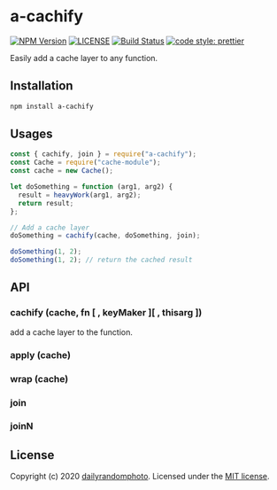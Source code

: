 # a-cachify

[![NPM Version][npm-version-image]][npm-url]
[![LICENSE][license-image]][license-url]
[![Build Status][travis-image]][travis-url]
[![code style: prettier][code-style-prettier-image]][code-style-prettier-url]

Easily add a cache layer to any function.

## Installation

```sh
npm install a-cachify
```

## Usages

```js
const { cachify, join } = require("a-cachify");
const Cache = require("cache-module");
const cache = new Cache();

let doSomething = function (arg1, arg2) {
  result = heavyWork(arg1, arg2);
  return result;
};

// Add a cache layer
doSomething = cachify(cache, doSomething, join);

doSomething(1, 2);
doSomething(1, 2); // return the cached result
```

## API

### cachify (cache, fn [ , keyMaker ][ , thisarg ])

add a cache layer to the function.

### apply (cache)

### wrap (cache)

### join

### joinN

## License

Copyright (c) 2020 [dailyrandomphoto][my-url]. Licensed under the [MIT license][license-url].

[my-url]: https://github.com/dailyrandomphoto
[npm-url]: https://www.npmjs.com/package/a-cachify
[travis-url]: https://travis-ci.org/dailyrandomphoto/a-cachify
[license-url]: LICENSE
[code-style-prettier-url]: https://github.com/prettier/prettier
[npm-downloads-image]: https://img.shields.io/npm/dm/a-cachify
[npm-version-image]: https://img.shields.io/npm/v/a-cachify
[license-image]: https://img.shields.io/npm/l/a-cachify
[travis-image]: https://img.shields.io/travis/dailyrandomphoto/a-cachify
[code-style-prettier-image]: https://img.shields.io/badge/code_style-prettier-ff69b4.svg?style=flat-square
